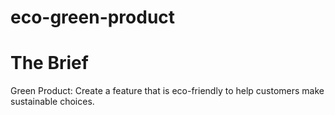 # eco-green-product

# The Brief

Green Product: Create a feature that is eco-friendly to help customers make sustainable choices.
